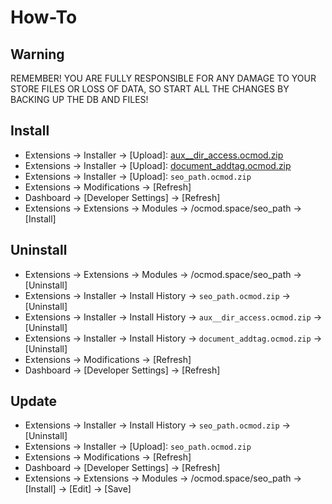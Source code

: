 # How-To

## Warning
REMEMBER! YOU ARE FULLY RESPONSIBLE FOR ANY DAMAGE TO YOUR STORE FILES OR LOSS OF DATA, SO START ALL THE CHANGES BY BACKING UP THE DB AND FILES!

## Install
* Extensions → Installer → [Upload]: [aux__dir_access.ocmod.zip](https://github.com/ocmod-space/ocmod-aux/raw/main/addons/dir-access/zip/aux__dir_access.ocmod.zip)
* Extensions → Installer → [Upload]: [document_addtag.ocmod.zip](https://github.com/ocmod-space/ocmod-document-addtag/raw/main/module/zip/document_addtag.ocmod.zip)
* Extensions → Installer → [Upload]: `seo_path.ocmod.zip`
* Extensions → Modifications → [Refresh]
* Dashboard → [Developer Settings] → [Refresh]
* Extensions → Extensions → Modules → /ocmod.space/seo_path → [Install]

## Uninstall
* Extensions → Extensions → Modules → /ocmod.space/seo_path → [Uninstall]
* Extensions → Installer → Install History → `seo_path.ocmod.zip` → [Uninstall]
* Extensions → Installer → Install History → `aux__dir_access.ocmod.zip` → [Uninstall]
* Extensions → Installer → Install History → `document_addtag.ocmod.zip` → [Uninstall]
* Extensions → Modifications → [Refresh]
* Dashboard → [Developer Settings] → [Refresh]

## Update
* Extensions → Installer → Install History → `seo_path.ocmod.zip` → [Uninstall]
* Extensions → Installer → [Upload]: `seo_path.ocmod.zip`
* Extensions → Modifications → [Refresh]
* Dashboard → [Developer Settings] → [Refresh]
* Extensions → Extensions → Modules → /ocmod.space/seo_path → [Install] → [Edit] → [Save]
